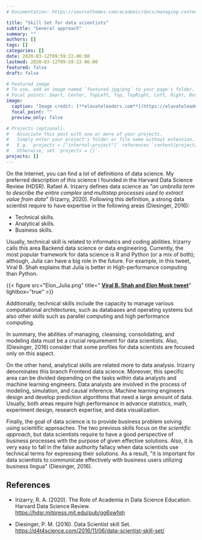 ```yaml
---
# Documentation: https://sourcethemes.com/academic/docs/managing-content/

title: "Skill Set for data scientists"
subtitle: "General approach"
summary: ""
authors: []
tags: []
categories: []
date: 2020-03-12T09:59:22-06:00
lastmod: 2020-03-12T09:59:22-06:00
featured: false
draft: false

# Featured image
# To use, add an image named `featured.jpg/png` to your page's folder.
# Focal points: Smart, Center, TopLeft, Top, TopRight, Left, Right, BottomLeft, Bottom, BottomRight.
image:
  caption: "Image credit: [**elavateleaders.com**](https://elavateleaders.com/blog/what-is-your-skill-set-for-the-future/)"
  focal_point: ""
  preview_only: false

# Projects (optional).
#   Associate this post with one or more of your projects.
#   Simply enter your project's folder or file name without extension.
#   E.g. `projects = ["internal-project"]` references `content/project/deep-learning/index.md`.
#   Otherwise, set `projects = []`.
projects: []
---
```

On the Internet, you can find a lot of definitions of data science. My preferred description of this science I founded in the Harvard Data Science Review (HDSR). Rafael A. Irizarry defines data science as _"an umbrella term to describe the entire complex and multistep processes used to extract value from data"_ (Irizarry, 2020). Following this definition, a strong data scientist require to have expertise in the following areas (Diesinger, 2016):

* Technical skills.
* Analytical skills.
* Business skills.

Usually, technical skill is related to informatics and coding abilities. Irizarry calls this area Backend data science or data engineering. Currently, the most popular framework for data science is R and Python (or a mix of both); although, Julia can have a big role in the future. For example, in this tweet, Viral B. Shah explains that Julia is better in High-performance computing than Python.

{{< figure src="Elon_Julia.png" title=" [**Viral B. Shah and Elon Musk tweet**](https://twitter.com/Viral_B_Shah/status/1224362465779163138?s=20)" lightbox="true" >}}

Additionally, technical skills include the capacity to manage various computational architectures, such as databases and operating systems but also other skills such as parallel computing and high performance computing.

In summary, the abilities of managing, cleansing, consolidating, and modeling data must be a crucial requirement for data scientists. Also, (Diesinger, 2016)  consider that some profiles for data scientists are focused only on this aspect.

On the other hand, analytical skills are related more to data analysis. Irizarry denominates this branch Frontend data science. Moreover, this specific area can be divided depending on the tasks within data analysts and machine learning engineers.  Data analysts are involved in the process of modeling, simulation, and causal inference. Machine learning engineers design and develop prediction algorithms that need a large amount of data. Usually, both areas require high performance in advance statistics, math, experiment design, research expertise, and data visualization.

Finally, the goal of data science is to provide business problem solving using scientific approaches. The two previous skills focus on the _scientific approach_, but data scientists require to have a good perspective of business processes with the purpose of given effective solutions. Also, it is very easy to fall in the false authority fallacy when data scientists use technical terms for expressing their solutions. As a result, "it is important for data scientists to communicate effectively
with business users utilizing business lingua" (Diesinger, 2016).

## References

* Irizarry, R. A. (2020). The Role of Academia in Data Science Education. Harvard Data Science Review.
https://hdsr.mitpress.mit.edu/pub/gg6swfqh

* Diesinger, P. M. (2016). Data Scientist skill Set.
https://d4t4science.com/2016/11/06/data-scientist-skill-set/
